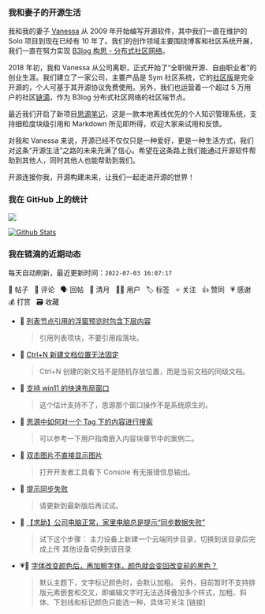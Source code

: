 ### 我和妻子的开源生活

我和我的妻子 [Vanessa](https://github.com/Vanessa219) 从 2009 年开始编写开源软件，其中我们一直在维护的 Solo 项目到现在已经有 10 年了。我们的创作领域主要围绕博客和社区系统开展，我们一直在努力实现 [B3log 构思 - 分布式社区网络](https://ld246.com/article/1546941897596)。

2018 年初，我和 Vanessa 从公司离职，正式开始了“全职做开源、自由职业者”的创业生涯。我们建立了一家公司，主要产品是 Sym 社区系统，它的[社区版](https://github.com/88250/symphony)是完全开源的，个人可基于其开源协议免费使用。另外，我们也运营着一个超过 5 万用户的社区[链滴](https://ld246.com)，作为 B3log 分布式社区网络的社区端节点。

最近我们开启了新项目[思源笔记](https://github.com/siyuan-note/siyuan)，这是一款本地离线优先的个人知识管理系统，支持细粒度块级引用和 Markdown 所见即所得，欢迎大家来试用和反馈。

对我和 Vanessa 来说，开源已经不仅仅只是一种爱好，更是一种生活方式，我们对这条“开源生活”之路的未来充满了信心。希望在这条路上我们能通过开源软件帮助到其他人，同时其他人也能帮助到我们。

开源连接你我，开源构建未来，让我们一起走进开源的世界！

### 我在 GitHub 上的统计

<a title="Hits" target="_blank" href="https://github.com/88250/88250"><img src="https://hits.b3log.org/88250/88250.svg"></a>

[![Github Stats](https://github-readme-stats.vercel.app/api?username=88250&theme=tokyonight&show_icons=true)](https://github.com/88250)

<!--events start -->

### 我在链滴的近期动态

每天自动刷新，最近更新时间：`2022-07-03 16:07:17`

📝 帖子 &nbsp; 💬 评论 &nbsp; 🗣 回帖 &nbsp; 🌙 清月 &nbsp; 👨‍💻 用户 &nbsp; 🏷️ 标签 &nbsp; ⭐️ 关注 &nbsp; 👍 赞同 &nbsp; 💗 感谢 &nbsp; 💰 打赏 &nbsp; 🗃 收藏

* 💬 [列表节点引用的浮窗预览时包含下层内容](https://ld246.com/article/1656834205551/comment/1656835069812#comments)

  > 引用列表项块，不要引用段落块。
* 💬 [Ctrl+N 新建文档位置无法固定](https://ld246.com/article/1656834415701/comment/1656835024570#comments)

  > Ctrl+N 创建的新文档不是随机存放位置，而是当前文档的同级文档。
* 💬 [支持 win11 的快速布局窗口](https://ld246.com/article/1656833045789/comment/1656833187874#comments)

  > 这个估计支持不了，思源那个窗口操作不是系统原生的。
* 💬 [思源中如何对一个 Tag 下的内容进行搜索](https://ld246.com/article/1656823324823/comment/1656833139674#comments)

  > 可以参考一下用户指南嵌入内容块章节中的案例二。
* 💬 [双击图片不直接显示图片](https://ld246.com/article/1656753901640/comment/1656833028741#comments)

  > 打开开发者工具看下 Console 有无报错信息输出。
* 💬 [提示同步失败](https://ld246.com/article/1656829233035/comment/1656832297045#comments)

  > 请更新到最新版后再试试。
* 💬 [【求助】公司电脑正常，家里电脑总是提示“同步数据失败”](https://ld246.com/article/1656814228365/comment/1656814433867#comments)

  > 试下这个步骤： 主力设备上新建一个云端同步目录，切换到该目录后完成上传 其他设备切换到该目录
* 💗💬 [字体改变颜色后，再加粗字体，颜色就会变回改变前的黑色？](https://ld246.com/article/1656813287939/comment/1656813805706#comments)

  > 默认主题下，文字标记颜色时，会默认加粗。 另外，目前暂时不支持排版元素嵌套和交叉，即编辑文字时无法选择叠加多个样式，加粗、斜体、下划线和标记颜色只能选一种，具体可关注 [链接]


<!--events end -->
